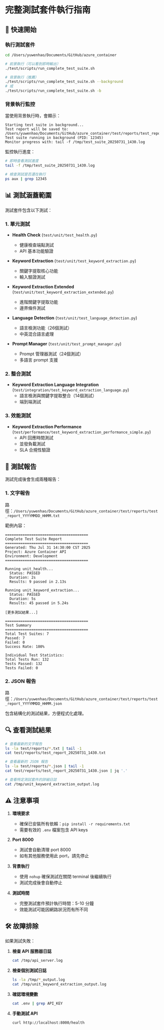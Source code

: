 # 完整測試套件執行指南

## 🚀 快速開始

### 執行測試套件

```bash
cd /Users/yuwenhao/Documents/GitHub/azure_container

# 前景執行（可以看到即時輸出）
./test/scripts/run_complete_test_suite.sh

# 背景執行（推薦）
./test/scripts/run_complete_test_suite.sh --background
# 或
./test/scripts/run_complete_test_suite.sh -b
```

### 背景執行監控

當使用背景執行時，會顯示：
```
Starting test suite in background...
Test report will be saved to: /Users/yuwenhao/Documents/GitHub/azure_container/test/reports/test_report_20250731_1430.txt
Test suite running in background (PID: 12345)
Monitor progress with: tail -f /tmp/test_suite_20250731_1430.log
```

監控執行進度：
```bash
# 即時查看測試進度
tail -f /tmp/test_suite_20250731_1430.log

# 檢查測試是否還在執行
ps aux | grep 12345
```

## 📊 測試涵蓋範圍

測試套件包含以下測試：

### 1. 單元測試
- **Health Check** (`test/unit/test_health.py`)
  - 健康檢查端點測試
  - API 基本功能驗證

- **Keyword Extraction** (`test/unit/test_keyword_extraction.py`)
  - 關鍵字提取核心功能
  - 輸入驗證測試

- **Keyword Extraction Extended** (`test/unit/test_keyword_extraction_extended.py`)
  - 進階關鍵字提取功能
  - 邊界條件測試

- **Language Detection** (`test/unit/test_language_detection.py`)
  - 語言檢測功能（26個測試）
  - 中英混合語言處理

- **Prompt Manager** (`test/unit/test_prompt_manager.py`)
  - Prompt 管理器測試（24個測試）
  - 多語言 prompt 支援

### 2. 整合測試
- **Keyword Extraction Language Integration** (`test/integration/test_keyword_extraction_language.py`)
  - 語言檢測與關鍵字提取整合（14個測試）
  - 端到端測試

### 3. 效能測試
- **Keyword Extraction Performance** (`test/performance/test_keyword_extraction_performance_simple.py`)
  - API 回應時間測試
  - 並發負載測試
  - SLA 合規性驗證

## 📁 測試報告

測試完成後會生成兩種報告：

### 1. 文字報告
路徑：`/Users/yuwenhao/Documents/GitHub/azure_container/test/reports/test_report_YYYYMMDD_HHMM.txt`

範例內容：
```
======================================
Complete Test Suite Report
======================================
Generated: Thu Jul 31 14:30:00 CST 2025
Project: Azure Container API
Environment: Development
======================================

Running unit_health...
  Status: PASSED
  Duration: 2s
  Results: 9 passed in 2.13s

Running unit_keyword_extraction...
  Status: PASSED
  Duration: 5s
  Results: 45 passed in 5.24s

[更多測試結果...]

======================================
Test Summary
======================================
Total Test Suites: 7
Passed: 7
Failed: 0
Success Rate: 100%

Individual Test Statistics:
Total Tests Run: 132
Tests Passed: 132
Tests Failed: 0
```

### 2. JSON 報告
路徑：`/Users/yuwenhao/Documents/GitHub/azure_container/test/reports/test_report_YYYYMMDD_HHMM.json`

包含結構化的測試結果，方便程式化處理。

## 🔍 查看測試結果

```bash
# 查看最新的文字報告
ls -la test/reports/*.txt | tail -1
cat test/reports/test_report_20250731_1430.txt

# 查看最新的 JSON 報告
ls -la test/reports/*.json | tail -1
cat test/reports/test_report_20250731_1430.json | jq '.'

# 查看特定測試套件的詳細日誌
cat /tmp/unit_keyword_extraction_output.log
```

## ⚠️ 注意事項

1. **環境要求**
   - 確保已安裝所有依賴：`pip install -r requirements.txt`
   - 需要有效的 `.env` 檔案包含 API keys

2. **Port 8000**
   - 測試會自動清理 port 8000
   - 如有其他服務使用此 port，請先停止

3. **背景執行**
   - 使用 `nohup` 確保測試在關閉 terminal 後繼續執行
   - 測試完成後會自動停止

4. **測試時間**
   - 完整測試套件預計執行時間：5-10 分鐘
   - 效能測試可能因網路狀況而有所不同

## 🛠️ 故障排除

如果測試失敗：

1. **檢查 API 服務器日誌**
   ```bash
   cat /tmp/api_server.log
   ```

2. **檢查個別測試日誌**
   ```bash
   ls -la /tmp/*_output.log
   cat /tmp/unit_keyword_extraction_output.log
   ```

3. **確認環境變數**
   ```bash
   cat .env | grep API_KEY
   ```

4. **手動測試 API**
   ```bash
   curl http://localhost:8000/health
   ```